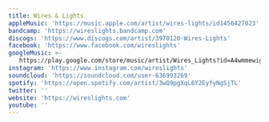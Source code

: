 ```yaml
---
title: Wires & Lights
appleMusic: 'https://music.apple.com/artist/wires-lights/id1456427023'
bandcamp: 'https://wireslights.bandcamp.com'
discogs: 'https://www.discogs.com/artist/3970120-Wires-Lights'
facebook: 'https://www.facebook.com/wireslights'
googleMusic: >-
   https://play.google.com/store/music/artist/Wires_Lights?id=A4wmmewiguftus2m6upan4oskvu
instagram: 'https://www.instagram.com/wireslights'
soundcloud: 'https://soundcloud.com/user-636993269'
spotify: 'https://open.spotify.com/artist/3wQ9pgXqL6Y2EyfyNgSjTL'
twitter: ''
website: 'https://wireslights.com'
youtube: ''
---
```

